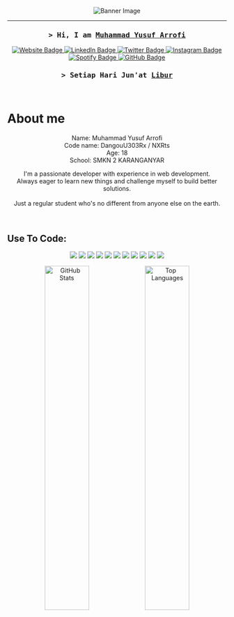<p align="center">
  <img src="https://s12.gifyu.com/images/SZa9p.png" alt="Banner Image">
</p>

<hr>

<h3 align="center">
  <samp>&gt; Hi, I am
    <b><a target="_blank" href="#">Muhammad Yusuf Arrofi</a></b>
  </samp>
</h3>

<p align="center">
  <a href="https://blog.ayohosting.repl.co/" target="_blank">
    <img src="https://img.shields.io/badge/Website-DC143C?style=for-the-badge&logo=medium&logoColor=white" alt="Website Badge">
  </a>
  <a href="https://linkedin.com/in/muhammad-yusuf-arrofi-a26140299/" target="_blank">
    <img src="https://img.shields.io/badge/LinkedIn-0077B5?style=for-the-badge&logo=linkedin&logoColor=white" alt="LinkedIn Badge">
  </a>
  <a href="https://twitter.com/MYArrofi" target="_blank">
    <img src="https://img.shields.io/badge/X-000000?style=for-the-badge&logo=x&logoColor=white" alt="Twitter Badge">
  </a>
  <a href="https://www.instagram.com/my_arrofi/" target="_blank">
    <img src="https://img.shields.io/badge/Instagram-fe4164?style=for-the-badge&logo=instagram&logoColor=white" alt="Instagram Badge">
  </a>
  <a href="https://open.spotify.com/user/316j463posxxpcx5sfcacxrfz7em" target="_blank">
    <img src="https://img.shields.io/badge/Spotify-1ED760?style=for-the-badge&logo=spotify&logoColor=white" alt="Spotify Badge">
  </a>
  <a href="https://github.com/NXRts" target="_blank">
    <img src="https://img.shields.io/badge/GitHub-100000?style=for-the-badge&logo=github&logoColor=white" alt="GitHub Badge">
  </a>
</p>

<h3 align="center">
  <samp>&gt; Setiap Hari Jun'at
    <b><a target="_blank" href="#">Libur</a></b>
  </samp>
</h3>

<br />

<!-- About Section -->
# About me

<div align="center">
<!--   <img align="right" src="https://s5.gifyu.com/images/Si9GH.png" alt="Pixel Art" width="300" style="margin-right: 20px;" /> -->
  <p>
    Name: Muhammad Yusuf Arrofi<br/>
    Code name: DangouU303Rx / NXRts<br/>
    Age: 18<br/>
    School: SMKN 2 KARANGANYAR<br/>
  </p>
  <p>
    I'm a passionate developer with experience in web development.<br/>
    Always eager to learn new things and challenge myself to build better solutions.<br/><br/>
    Just a regular student who's no different from anyone else on the earth.<br/>
  </p>
</div>

<br/>

<!-- Skills Section -->
## Use To Code:
<p align="center">
  <img src="https://img.shields.io/badge/PHP-777BB4?style=for-the-badge&logo=php&logoColor=white" />
  <img src="https://img.shields.io/badge/Javascript-F0DB4F?style=for-the-badge&logo=javascript&logoColor=F0DB4F" />
  <img src="https://img.shields.io/badge/Nodejs-3C873A?style=for-the-badge&logo=node.js&logoColor=white" />
  <img src="https://img.shields.io/badge/Codeigniter-EF4223?style=for-the-badge&logo=codeigniter&logoColor=white" />
  <img src="https://img.shields.io/badge/Laravel-FF2D20?style=for-the-badge&logo=laravel&logoColor=white" />
  <img src="https://img.shields.io/badge/HTML-E34F26?style=for-the-badge&logo=html5&logoColor=white" />
  <img src="https://img.shields.io/badge/CSS-1572B6?style=for-the-badge&logo=css3&logoColor=white" />
  <img src="https://img.shields.io/badge/Tailwind_CSS-092749?style=for-the-badge&logo=tailwindcss&logoColor=06B6D4" />
  <img src="https://img.shields.io/badge/Bootstrap-563D7C?style=for-the-badge&logo=bootstrap&logoColor=white" />
  <img src="https://img.shields.io/badge/VSCode-0078D7?style=for-the-badge&logo=visual-studio-code&logoColor=white" />
  <img src="https://img.shields.io/badge/Git-F05032?style=for-the-badge&logo=git&logoColor=white" />
</p>

<!-- GitHub Stats -->
<div align="center">
  <img src="https://github-readme-stats.vercel.app/api?username=NXRts&show_icons=true&theme=dracula" alt="GitHub Stats" width="45%" />
  <img src="https://github-readme-stats.vercel.app/api/top-langs/?username=NXRts&layout=compact&theme=dracula" alt="Top Languages" width="45%" />
</div>
